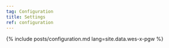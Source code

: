 ```yaml
---
tag: Configuration
title: Settings
ref: configuration
---
```


{% include posts/configuration.md lang=site.data.wes-x-pgw %}
